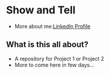 # Show and Tell

* More about me:[LinkedIn Profile](https://www.linkedin.com/in/mralokshukla/)

## What is this all about?

* A repository for Project 1 or Project 2
* More to come here in few days...

